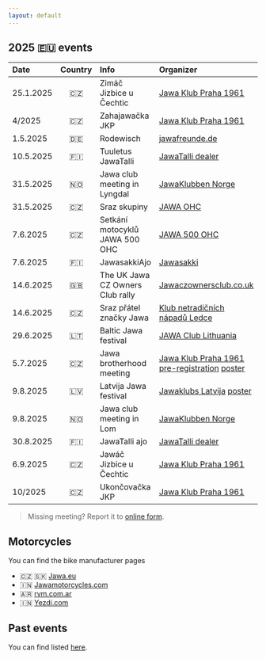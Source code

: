 ```yaml
---
layout: default
---
```


## 2025 🇪🇺 events

| Date | Country | Info | Organizer |
| :--- | :---: | :--- | :--- |
|  25.1.2025 | 🇨🇿 | Zimáč Jizbice u Čechtic | [Jawa Klub Praha 1961](http://www.jawaklub.cz/kalendar) |
|     4/2025 | 🇨🇿 | Zahajawačka JKP | [Jawa Klub Praha 1961](http://www.jawaklub.cz/kalendar) |
|   1.5.2025 | 🇩🇪 | Rodewisch | [jawafreunde.de](https://jawafreunde.de/index.php/beitrage-von-veranstaltungen) |
|  10.5.2025 | 🇫🇮 | Tuuletus JawaTalli | [JawaTalli dealer](https://www.jawatalli.fi/news/) |
|  31.5.2025 | 🇳🇴 | Jawa club meeting in Lyngdal | [JawaKlubben Norge](http://jawaklubben.no/) |
|  31.5.2025 | 🇨🇿 | Sraz skupiny | [JAWA OHC](https://www.facebook.com/events/1394221181547387) |
|   7.6.2025 | 🇨🇿 | Setkání motocyklů JAWA 500 OHC | [JAWA 500 OHC](https://www.facebook.com/events/1177004126811472) |
|   7.6.2025 | 🇫🇮 | JawasakkiAjo | [Jawasakki](https://www.jawasakki.fi/tapahtuma/jawasakkiajot-2025/) |
|  14.6.2025 | 🇬🇧 | The UK Jawa CZ Owners Club rally | [Jawaczownersclub.co.uk](http://www.jawaczownersclub.co.uk/events.htm) |
|  14.6.2025 | 🇨🇿 | Sraz přátel značky Jawa | [Klub netradičních nápadů Ledce](https://www.knnledce.cz/index.php?id=sraz-patel-jawy-a-malotraktor) |
|  29.6.2025 | 🇱🇹 | Baltic Jawa festival | [JAWA Club Lithuania](https://www.facebook.com/profile.php?id=100077316098945&sk=events) |
|   5.7.2025 | 🇨🇿 | Jawa brotherhood meeting | [Jawa Klub Praha 1961](http://www.jawaklub.cz/kalendar) [pre-registration](https://forms.gle/U27AujPFdqp9f8G9A) [poster](assets/2025/jawa-czechia-brotherhood-2025.jpg) |
|   9.8.2025 | 🇱🇻 | Latvija Jawa festival | [Jawaklubs Latvija](https://www.facebook.com/Jawaklubs/events) [poster](assets/2025/jawa-latvia-2025.jpg) |
|   9.8.2025 | 🇳🇴 | Jawa club meeting in Lom | [JawaKlubben Norge](http://jawaklubben.no/) |
|  30.8.2025 | 🇫🇮 | JawaTalli ajo | [JawaTalli dealer](https://www.jawatalli.fi/news/) |
|   6.9.2025 | 🇨🇿 | Jawáč Jizbice u Čechtic | [Jawa Klub Praha 1961](http://www.jawaklub.cz/kalendar) |
|    10/2025 | 🇨🇿 | Ukončovačka JKP | [Jawa Klub Praha 1961](http://www.jawaklub.cz/kalendar) |

[//]: # "https://github.com/ikatyang/emoji-cheat-sheet#country-flag"

> Missing meeting? Report it to [online form](https://docs.google.com/forms/d/e/1FAIpQLScxJWDXilwS29Pb-FMwA3wMpQpbY8Qore8i5U9GqQWvStmS8g/viewform?usp=sf_link).


## Motorcycles

You can find the bike manufacturer pages

- 🇨🇿 🇸🇰 [Jawa.eu](https://www.jawa.eu?utm_source=jawamotorcycles.cz)
- 🇮🇳 [Jawamotorcycles.com](https://www.jawamotorcycles.com?utm_source=jawamotorcycles.cz)
- 🇦🇷 [rvm.com.ar](https://rvm.com.ar/?utm_source=jawamotorcycles.cz)
- 🇮🇳 [Yezdi.com](http://yezdi.com?utm_source=jawamotorcycles.cz)


## Past events

You can find listed [here](past-events.md).
